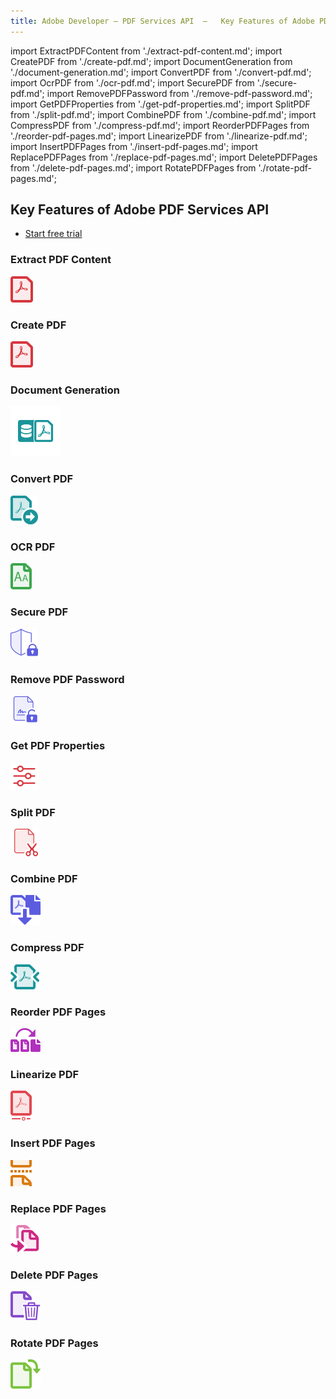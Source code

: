 ```yaml
---
title: Adobe Developer — PDF Services API  —   Key Features of Adobe PDF Services API
---
```


import ExtractPDFContent from './extract-pdf-content.md';
import CreatePDF from './create-pdf.md';
import DocumentGeneration from './document-generation.md';
import ConvertPDF from './convert-pdf.md';
import OcrPDF from './ocr-pdf.md';
import SecurePDF from './secure-pdf.md';
import RemovePDFPassword from './remove-pdf-password.md';
import GetPDFProperties from './get-pdf-properties.md';
import SplitPDF from './split-pdf.md';
import CombinePDF from './combine-pdf.md';
import CompressPDF from './compress-pdf.md';
import ReorderPDFPages from './reorder-pdf-pages.md';
import LinearizePDF from './linearize-pdf.md';
import InsertPDFPages from './insert-pdf-pages.md';
import ReplacePDFPages from './replace-pdf-pages.md';
import DeletePDFPages from './delete-pdf-pages.md';
import RotatePDFPages from './rotate-pdf-pages.md';


<!-- Key Features of Adobe PDF Services API -->

<SummaryBlock slots="heading, buttons"  background="rgb(31, 42, 73)" buttonPositionRight />

## Key Features of Adobe PDF Services API

- [Start free trial](https://www.adobe.io/apis/documentcloud/dcsdk/gettingstarted.html?ref=getStartedWithServicesSDK)


<TabsBlock orientation="vertical" slots="heading, image, content" repeat="17"  theme="dark" className='bgBlue code-block-0' />

### Extract PDF Content

![Extract PDF Content](../images/s_createpdf_color_24.svg)

<ExtractPDFContent/>

### Create PDF

![Create PDF](../images/s_createpdf_color_24.svg)

<CreatePDF/>

### Document Generation

![Document Generation](../images/ic-dynamic-pdf-gen-40.svg)

<DocumentGeneration/>

### Convert PDF

![Convert PDF](../images/export_page.svg)

<ConvertPDF/>

### OCR PDF

![OCR PDF](../images/recognize_text.svg)

<OcrPDF/>

### Secure PDF

![Secure PDF](../images/s_protect_24.svg)

<SecurePDF/>

### Remove PDF Password

![Remove PDF Password](../images/s_unlock-pdf_22.svg)

<RemovePDFPassword/>

### Get PDF Properties

![Get PDF Properties](../images/s_properties_22.svg)

<GetPDFProperties/>

### Split PDF

![Split PDF](../images/s_split-pdf_22.svg)

<SplitPDF/>

### Combine PDF

![Combine PDF](../images/s_combinefiles_color_24.svg)

<CombinePDF/>

### Compress PDF

![Compress PDF](../images/compress_pdf.svg)

<CompressPDF/>

### Reorder PDF Pages

![Reorder PDF Pages](../images/reorder_page.svg)

<ReorderPDFPages/>

### Linearize PDF

![Linearize PDF](../images/linearize_pdf.svg)

<LinearizePDF/>

### Insert PDF Pages

![Insert PDF Pages](../images/insert_page.svg)

<InsertPDFPages/>

### Replace PDF Pages

![Replace PDF Pages](../images/replace_page.svg)

<ReplacePDFPages/>

### Delete PDF Pages

![Delete PDF Pages](../images/delete_page.svg)

<DeletePDFPages/>

### Rotate PDF Pages

![Rotate PDF Pages](../images/rotate_page.svg)

<RotatePDFPages/>